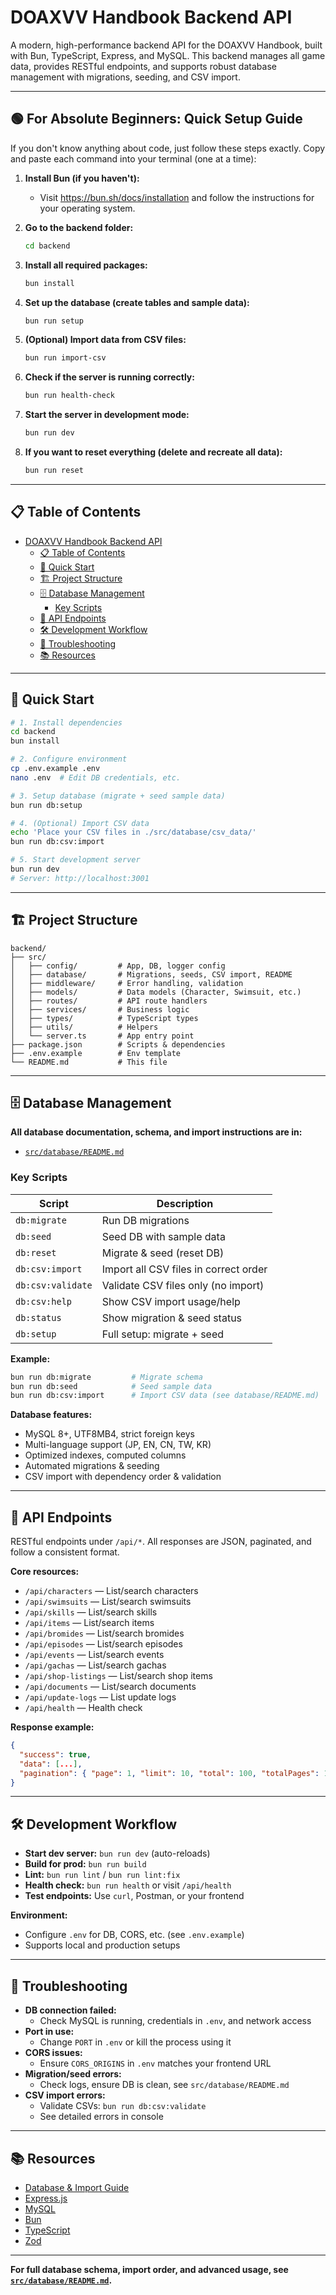 # DOAXVV Handbook Backend API

A modern, high-performance backend API for the DOAXVV Handbook, built with Bun, TypeScript, Express, and MySQL. This backend manages all game data, provides RESTful endpoints, and supports robust database management with migrations, seeding, and CSV import.

---

## 🟢 For Absolute Beginners: Quick Setup Guide

If you don't know anything about code, just follow these steps exactly. Copy and paste each command into your terminal (one at a time):

1. **Install Bun (if you haven't):**
   - Visit https://bun.sh/docs/installation and follow the instructions for your operating system.

2. **Go to the backend folder:**
   ```sh
   cd backend
   ```

3. **Install all required packages:**
   ```sh
   bun install
   ```

4. **Set up the database (create tables and sample data):**
   ```sh
   bun run setup
   ```

5. **(Optional) Import data from CSV files:**
   ```sh
   bun run import-csv
   ```

6. **Check if the server is running correctly:**
   ```sh
   bun run health-check
   ```

7. **Start the server in development mode:**
   ```sh
   bun run dev
   ```

8. **If you want to reset everything (delete and recreate all data):**
   ```sh
   bun run reset
   ```

---

## 📋 Table of Contents
- [DOAXVV Handbook Backend API](#doaxvv-handbook-backend-api)
  - [📋 Table of Contents](#-table-of-contents)
  - [🚀 Quick Start](#-quick-start)
  - [🏗️ Project Structure](#️-project-structure)
  - [🗄️ Database Management](#️-database-management)
    - [Key Scripts](#key-scripts)
  - [🔌 API Endpoints](#-api-endpoints)
  - [🛠️ Development Workflow](#️-development-workflow)
  - [🚨 Troubleshooting](#-troubleshooting)
  - [📚 Resources](#-resources)

---

## 🚀 Quick Start

```bash
# 1. Install dependencies
cd backend
bun install

# 2. Configure environment
cp .env.example .env
nano .env  # Edit DB credentials, etc.

# 3. Setup database (migrate + seed sample data)
bun run db:setup

# 4. (Optional) Import CSV data
echo 'Place your CSV files in ./src/database/csv_data/'
bun run db:csv:import

# 5. Start development server
bun run dev
# Server: http://localhost:3001
```

---

## 🏗️ Project Structure

```
backend/
├── src/
│   ├── config/         # App, DB, logger config
│   ├── database/       # Migrations, seeds, CSV import, README
│   ├── middleware/     # Error handling, validation
│   ├── models/         # Data models (Character, Swimsuit, etc.)
│   ├── routes/         # API route handlers
│   ├── services/       # Business logic
│   ├── types/          # TypeScript types
│   ├── utils/          # Helpers
│   └── server.ts       # App entry point
├── package.json        # Scripts & dependencies
├── .env.example        # Env template
└── README.md           # This file
```

---

## 🗄️ Database Management

**All database documentation, schema, and import instructions are in:**
- [`src/database/README.md`](src/database/README.md)

### Key Scripts

| Script                | Description                                 |
|-----------------------|---------------------------------------------|
| `db:migrate`          | Run DB migrations                           |
| `db:seed`             | Seed DB with sample data                    |
| `db:reset`            | Migrate & seed (reset DB)                   |
| `db:csv:import`       | Import all CSV files in correct order       |
| `db:csv:validate`     | Validate CSV files only (no import)         |
| `db:csv:help`         | Show CSV import usage/help                  |
| `db:status`           | Show migration & seed status                |
| `db:setup`            | Full setup: migrate + seed                  |

**Example:**
```bash
bun run db:migrate         # Migrate schema
bun run db:seed            # Seed sample data
bun run db:csv:import      # Import CSV data (see database/README.md)
```

**Database features:**
- MySQL 8+, UTF8MB4, strict foreign keys
- Multi-language support (JP, EN, CN, TW, KR)
- Optimized indexes, computed columns
- Automated migrations & seeding
- CSV import with dependency order & validation

---

## 🔌 API Endpoints

RESTful endpoints under `/api/*`. All responses are JSON, paginated, and follow a consistent format.

**Core resources:**
- `/api/characters`      — List/search characters
- `/api/swimsuits`      — List/search swimsuits
- `/api/skills`         — List/search skills
- `/api/items`          — List/search items
- `/api/bromides`       — List/search bromides
- `/api/episodes`       — List/search episodes
- `/api/events`         — List/search events
- `/api/gachas`         — List/search gachas
- `/api/shop-listings`  — List/search shop items
- `/api/documents`      — List/search documents
- `/api/update-logs`    — List update logs
- `/api/health`         — Health check

**Response example:**
```json
{
  "success": true,
  "data": [...],
  "pagination": { "page": 1, "limit": 10, "total": 100, "totalPages": 10 }
}
```

---

## 🛠️ Development Workflow

- **Start dev server:** `bun run dev` (auto-reloads)
- **Build for prod:**   `bun run build`
- **Lint:**             `bun run lint` / `bun run lint:fix`
- **Health check:**     `bun run health` or visit `/api/health`
- **Test endpoints:**   Use `curl`, Postman, or your frontend

**Environment:**
- Configure `.env` for DB, CORS, etc. (see `.env.example`)
- Supports local and production setups

---

## 🚨 Troubleshooting

- **DB connection failed:**
  - Check MySQL is running, credentials in `.env`, and network access
- **Port in use:**
  - Change `PORT` in `.env` or kill the process using it
- **CORS issues:**
  - Ensure `CORS_ORIGINS` in `.env` matches your frontend URL
- **Migration/seed errors:**
  - Check logs, ensure DB is clean, see `src/database/README.md`
- **CSV import errors:**
  - Validate CSVs: `bun run db:csv:validate`
  - See detailed errors in console

---

## 📚 Resources
- [Database & Import Guide](src/database/README.md)
- [Express.js](https://expressjs.com/)
- [MySQL](https://dev.mysql.com/doc/)
- [Bun](https://bun.sh/docs)
- [TypeScript](https://www.typescriptlang.org/docs/)
- [Zod](https://zod.dev/)

---

**For full database schema, import order, and advanced usage, see [`src/database/README.md`](src/database/README.md).**